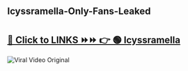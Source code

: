 
 ## Icyssramella-Only-Fans-Leaked

# <h2><a href="https://clipsfans.com/Icyssramella&ref=git">🔗 Click to LINKS ⏩⏩ 👉 🟢 Icyssramella </a></h2>

<a href="https://clipsfans.com/Icyssramella&ref=git" rel="nofollow" data-target="animated-image.originalLink"><img src="https://i.ibb.co.com/xMMVF88/686577567.gif" alt="Viral Video Original" style="max-width: 100%; display: inline-block;" data-target="animated-image.originalImage"></a>
